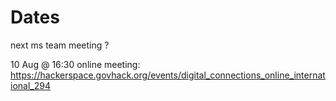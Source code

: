 # Dates

next ms team meeting ? 

10 Aug @ 16:30 online meeting: https://hackerspace.govhack.org/events/digital_connections_online_international_294

